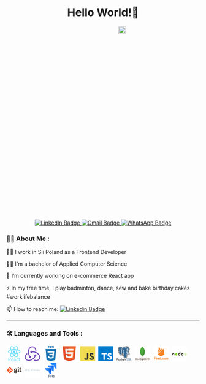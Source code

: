 <h1 align="center">
  Hello World!👋
  </h1>

<div align="center">
  <div style="width:100%;height:0;padding-bottom:100%;position:relative;"><img src="https://media.giphy.com/media/v1.Y2lkPTc5MGI3NjExMWI3NzljNDYxM2ZhZDJjNjc2N2VkNmY5Y2IxNTZiNTIyYmM5NjdlNyZlcD12MV9pbnRlcm5hbF9naWZzX2dpZklkJmN0PWc/l1ZO6v5fZPwAPTsWlP/giphy.gif" width="20%" height="20%" style="position:absolute" frameBorder="0" class="giphy-embed" allowFullScreen></img></div>
  </div>

<div id="badges" align="center">
  <a href="https://www.linkedin.com/in/maria-magdalena-wichrowska/">
  <img src="https://img.shields.io/badge/LinkedIn-blue?style=for-the-badge&logo=linkedin&logoColor=white" alt="LinkedIn Badge"/>
  </a>
  <a href="mailto:maria.m.wichrowska@gmail.com">
  <img src="https://img.shields.io/badge/Gmail-D14836?style=for-the-badge&logo=gmail&logoColor=white" alt="Gmail Badge"/>
    </a>
  <a href="https://wa.me/48732718699">
  <img src="https://img.shields.io/badge/WhatsApp-25D366?style=for-the-badge&logo=whatsapp&logoColor=white" alt="WhatsApp Badge"/>
  </a>
</div>


### :woman_technologist: About Me :
🙋‍♀️ I work in Sii Poland as a Frontend Developer

👩‍🎓 I'm a bachelor of Applied Computer Science

🔭 I’m currently working on e-commerce React app

⚡ In my free time, I play badminton, dance, sew and bake birthday cakes #worklifebalance

📫 How to reach me: [![Linkedin Badge](https://img.shields.io/badge/-Maria-blue?style=flat&logo=Linkedin&logoColor=white)](https://www.linkedin.com/in/maria-magdalena-wichrowska/)

---

### :hammer_and_wrench: Languages and Tools :

<div>
  <img src="https://github.com/devicons/devicon/blob/master/icons/react/react-original-wordmark.svg" title="React" alt="React" width="40" height="40"/>&nbsp;
  <img src="https://github.com/devicons/devicon/blob/master/icons/redux/redux-original.svg" title="Redux" alt="Redux " width="40" height="40"/>&nbsp;
  <img src="https://github.com/devicons/devicon/blob/master/icons/css3/css3-plain-wordmark.svg"  title="CSS3" alt="CSS" width="40" height="40"/>&nbsp;
  <img src="https://github.com/devicons/devicon/blob/master/icons/html5/html5-original.svg" title="HTML5" alt="HTML" width="40" height="40"/>&nbsp;
  <img src="https://github.com/devicons/devicon/blob/master/icons/javascript/javascript-original.svg" title="JavaScript" alt="JavaScript" width="40" height="40"/>&nbsp;
  <img src="https://github.com/devicons/devicon/blob/master/icons/typescript/typescript-original.svg" title="typescript" alt="typescript" width="40" height="40"/>&nbsp;
  <img src="https://github.com/devicons/devicon/blob/master/icons/postgresql/postgresql-original-wordmark.svg" title="postgresql" alt="postgresql" width="40" height="40"/>&nbsp;
  <img src="https://github.com/devicons/devicon/blob/master/icons/mongodb/mongodb-original-wordmark.svg" title="mongodb" alt="mongodb" width="40" height="40"/>&nbsp;
  <img src="https://github.com/devicons/devicon/blob/master/icons/firebase/firebase-plain-wordmark.svg" title="Firebase" alt="Firebase" width="40" height="40"/>&nbsp;
  <img src="https://github.com/devicons/devicon/blob/master/icons/nodejs/nodejs-original-wordmark.svg" title="NodeJS" alt="NodeJS" width="40" height="40"/>&nbsp;
  <img src="https://github.com/devicons/devicon/blob/master/icons/git/git-original-wordmark.svg" title="Git" alt="Git" width="40" height="40"/>&nbsp;
  <img src="https://github.com/devicons/devicon/blob/master/icons/electron/electron-original-wordmark.svg" title="Electron" alt="Electron" width="40" height="40"/>&nbsp;
  <img src="https://github.com/devicons/devicon/blob/master/icons/jira/jira-original-wordmark.svg" title="jira" alt="jira" width="40" height="40"/>
</div>

<!--
**aisurumari/aisurumari** is a ✨ _special_ ✨ repository because its `README.md` (this file) appears on your GitHub profile.

Here are some ideas to get you started:

- 🔭 I’m currently working on ...
- 🌱 I’m currently learning ...
- 👯 I’m looking to collaborate on ...
- 🤔 I’m looking for help with ...
- 💬 Ask me about ...
- 📫 How to reach me: ...
- 😄 Pronouns: ...
- ⚡ Fun fact: ...
-->
